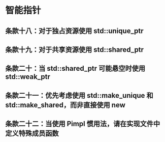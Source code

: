 # 智能指针

## 条款十八：对于独占资源使用 std::unique_ptr

## 条款十九：对于共享资源使用 std::shared_ptr

## 条款二十：当 std::shared_ptr 可能悬空时使用 std::weak_ptr

## 条款二十一：优先考虑使用 std::make_unique 和 std::make_shared，而非直接使用 new

## 条款二十二：当使用 Pimpl 惯用法，请在实现文件中定义特殊成员函数
